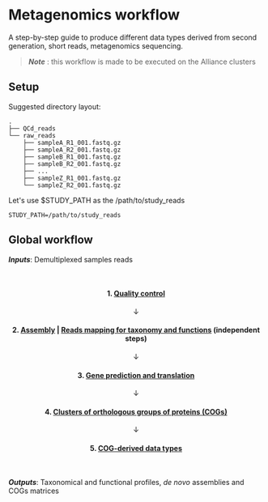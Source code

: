 # Metagenomics workflow
A step-by-step guide to produce different data types derived from second generation, short reads, metagenomics sequencing.

> *__Note__* : this workflow is made to be executed on the Alliance clusters

## Setup

Suggested directory layout:

```
.
├── QCd_reads
└── raw_reads
    ├── sampleA_R1_001.fastq.gz
    ├── sampleA_R2_001.fastq.gz
    ├── sampleB_R1_001.fastq.gz
    ├── sampleB_R2_001.fastq.gz
    ├── ...
    ├── sampleZ_R1_001.fastq.gz
    └── sampleZ_R2_001.fastq.gz
```
Let's use $STUDY_PATH as the /path/to/study_reads
```
STUDY_PATH=/path/to/study_reads
```

## Global workflow

*__Inputs__*: Demultiplexed samples reads

<div align="center">

<br />

#### 1. [Quality control](/doc/run_YAMP.md)  

&#8595;

#### 2. [Assembly](doc/run_megahit.md) | [Reads mapping for taxonomy and functions](/doc/run_metaphlan_humann.md) (independent steps)

&#8595;

#### 3. [Gene prediction and translation](doc/run_prodigal.md)  

&#8595;

#### 4. [Clusters of orthologous groups of proteins (COGs)](doc/run_cdhit.md)

&#8595;

#### 5. [COG-derived data types](README.md)  

<br />

</div>

*__Outputs__*: Taxonomical and functional profiles, *de novo* assemblies and COGs matrices